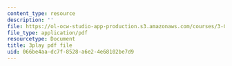 ```yaml
---
content_type: resource
description: ''
file: https://ol-ocw-studio-app-production.s3.amazonaws.com/courses/3-091sc-introduction-to-solid-state-chemistry-fall-2010/066be4aadc7f8528a6e24e68102be7d9_IKJJ1SiMbjg.pdf
file_type: application/pdf
resourcetype: Document
title: 3play pdf file
uid: 066be4aa-dc7f-8528-a6e2-4e68102be7d9
---
```


